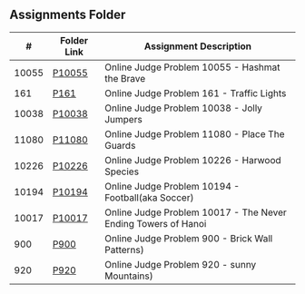 ##  Assignments Folder

|   #    | Folder Link | Assignment Description |
|--------|-------------|------------------------|
|10055| [P10055](https://github.com/natevan/4883-PT-vandevyvere/tree/main/Assignments/P10055) | Online Judge Problem 10055 - Hashmat the Brave |
|161|[P161](https://github.com/natevan/4883-PT-vandevyvere/tree/main/Assignments/P161)| Online Judge Problem 161 - Traffic Lights|
|10038|[P10038](https://github.com/natevan/4883-PT-vandevyvere/tree/main/Assignments/P10038)| Online Judge Problem 10038 - Jolly Jumpers |
|11080|[P11080](https://github.com/natevan/4883-PT-vandevyvere/tree/main/Assignments/P11080)| Online Judge Problem 11080 - Place The Guards|
|10226|[P10226](https://github.com/natevan/4883-PT-vandevyvere/tree/main/Assignments/P10226)| Online Judge Problem 10226 - Harwood Species|
|10194|[P10194](https://github.com/natevan/4883-PT-vandevyvere/tree/main/Assignments/P10194)| Online Judge Problem 10194 - Football(aka Soccer)|
|10017|[P10017](https://github.com/natevan/4883-PT-vandevyvere/tree/main/Assignments/P10017)| Online Judge Problem 10017 - The Never Ending Towers of Hanoi|
|900|[P900](https://github.com/natevan/4883-PT-vandevyvere/tree/main/Assignments/P900)| Online Judge Problem 900 - Brick Wall Patterns)|
|920|[P920](https://github.com/natevan/4883-PT-vandevyvere/tree/main/Assignments/P920)| Online Judge Problem 920 - sunny Mountains)|
